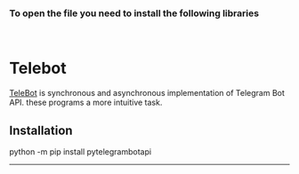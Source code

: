 <h3>To open the file you need to install the following libraries</h3><br>
<h1><b>Telebot</b></h1>

<a href='https://pytba.readthedocs.io/en/latest/index.html#'>TeleBot</a> is synchronous and asynchronous implementation of Telegram Bot API. these programs a more intuitive task.
<br>
<h2><b>Installation</b></h2>
<p>python -m pip install pytelegrambotapi</p>
<hr>

